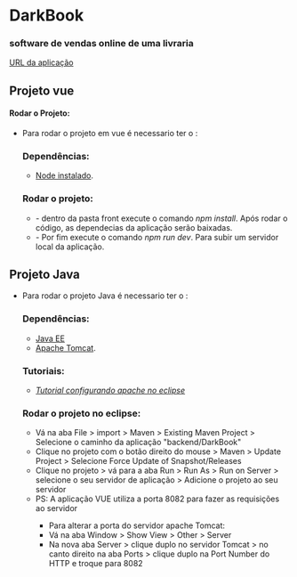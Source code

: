 # DarkBook
<h3>software de vendas online de uma livraria</h3>
<a href="https://thedarkbook-c57e8.firebaseapp.com/#/">URL da aplicação</a>
<h2>Projeto vue</h2>
<h4>Rodar o Projeto: </h4>
<ul>
  <li> Para rodar o projeto em vue é necessario ter o :
    <h3>Dependências:</h3>
    <ul><li><a href="https://nodejs.org/en/">Node instalado</a>.</li></ul>
  </li>
  <h3>Rodar o projeto:</h3>
  <ul>
    <li> - dentro da pasta front execute o comando <em>npm install</em>. Após rodar o código, as dependecias da aplicação serão baixadas.</li>
    <li> - Por fim execute o comando <em>npm run dev</em>. Para subir um servidor local da aplicação.</li>
  </ul>
</ul>
<h2>Projeto Java</h2>
<ul>
  <li> Para rodar o projeto Java é necessario ter o : 
    <h3>Dependências:</h3>
    <ul>
      <li><a href="https://www.oracle.com/technetwork/java/javaee/overview/index.html">Java EE</a></li>
      <li><a href="http://tomcat.apache.org/">Apache Tomcat</a>.</li>
    </ul>
    <h3>Tutoriais:</h3>
    <ul>
      <li><em><a href="https://www.caelum.com.br/apostila-java-web/o-que-e-java-ee/#exerccios-preparando-o-tomcat">Tutorial configurando apache no eclipse</a></em></li>
    </ul>
    <h3>Rodar o projeto no eclipse:</h3>
    <ul>
      <li>Vá na aba File > import > Maven > Existing Maven Project > Selecione o caminho da aplicação "backend/DarkBook" </li>
      <li>Clique no projeto com o botão direito do mouse > Maven > Update Project > Selecione Force Update of Snapshot/Releases </li>
      <li>Clique no projeto > vá para a aba Run > Run As > Run on Server > selecione o seu servidor de aplicação > Adicione o projeto ao seu servidor</li>
      <li>PS: A aplicação VUE utiliza a porta 8082 para fazer as requisições ao servidor</li>
      <ul>
        <li>Para alterar a porta do servidor apache Tomcat:</li>
        <li>Vá na aba Window > Show View > Other > Server</li>
        <li>Na nova aba Server > clique duplo no servidor Tomcat > no canto direito na aba Ports > clique duplo na Port Number do HTTP e troque para 8082</li>
      </ul>
    </ul>
  </li>
</ul>
